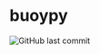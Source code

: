 # buoypy

![GitHub last commit](https://img.shields.io/github/last-commit/ScubaCreator/buoypy?style=for-the-badge)

